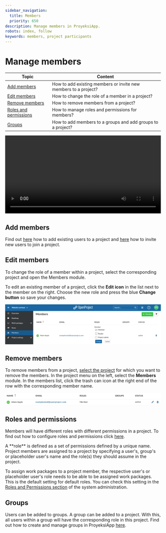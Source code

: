 ```yaml
---
sidebar_navigation:
  title: Members
  priority: 650
description: Manage members in ProyeksiApp.
robots: index, follow
keywords: members, project participants
---
```


# Manage members

| Topic                                           | Content                                                      |
| ----------------------------------------------- | ------------------------------------------------------------ |
| [Add members](#add-members)                     | How to add existing members or invite new members to a project? |
| [Edit members](#edit-members)                   | How to change the role of a member in a project?             |
| [Remove members](#remove-members)               | How to remove members from a project?                        |
| [Roles and permissions](#roles-and-permissions) | How to manage roles and permissions for members?             |
| [Groups](#groups)                               | How to add members to a groups and add groups to a project?  |

<video src="https://openproject-docs.s3.eu-central-1.amazonaws.com/videos/ProyeksiApp-Invite-and-Manage-Members.mp4" type="video/mp4" controls="" style="width:100%"></video>

## Add members

Find out [here](../../getting-started/invite-members/#add-existing-users) how to add existing users to a project and [here](../../getting-started/invite-members/#invite-new-members) how to invite new users to join a project.

## Edit members

To change the role of a member within a project, select the corresponding project and open the Members module.

To edit an existing member of a project, click the **Edit icon** in the list next to the member on the right. Choose the new role and press the blue **Change button** so save your changes.

![edit-project-members](image-20210305183845729.png)



## Remove members

To remove members from a project, [select the project](../../getting-started/projects/#open-an-existing-project) for which you want to remove the members. In the project menu on the left, select the **Members** module. In the members list, click the trash can icon at the right end of the row with the corresponding member name.

![remove-project-members](image-20210305184318093.png)



## Roles and permissions

Members will have different roles with different permissions in a project. To find out how to configure roles and permissions click [here](../../system-admin-guide/users-permissions/roles-permissions).

<div class="glossary">A **role** is defined as a set of permissions defined by a unique name. Project members are assigned to a project by specifying a user's, group's or placeholder user's name and the role(s) they should assume in the project.
</div>

To assign work packages to a project member, the respective user's or placeholder user's role needs to be able to be assigned work packages. This is the default setting for default roles. You can check this setting in the [Roles and Permissions section](../../system-admin-guide/users-permissions/roles-permissions/#create-a-new-role) of the system administration.


## Groups

Users can be added to groups. A group can be added to a project. With this, all users within a group will have the corresponding role in this project. 
Find out how to create and manage groups in ProyeksiApp [here](../../system-admin-guide/users-permissions/groups).